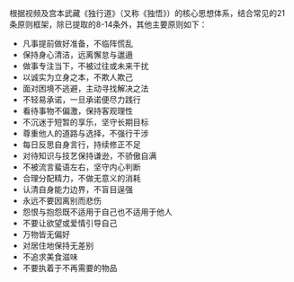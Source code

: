 根据视频及宫本武藏《独行道》（又称《独悟》）的核心思想体系，结合常见的21条原则框架，除已提取的8-14条外，其他主要原则如下：
- 凡事提前做好准备，不临阵慌乱
- 保持身心清洁，远离懈怠与邋遢
- 做事专注当下，不被过往或未来干扰
- 以诚实为立身之本，不欺人欺己
- 面对困境不逃避，主动寻找解决之法
- 不轻易承诺，一旦承诺便尽力践行
- 看待事物不偏激，保持客观理性
- 不沉迷于短暂的享乐，坚守长期目标
- 尊重他人的道路与选择，不强行干涉
- 每日反思自身言行，持续修正不足
- 对待知识与技艺保持谦逊，不骄傲自满
- 不被流言蜚语左右，坚守内心判断
- 合理分配精力，不做无意义的消耗
- 认清自身能力边界，不盲目逞强
- 永远不要因离别而悲伤
- 怨恨与抱怨既不适用于自己也不适用于他人
- 不要让欲望或爱情引导自己
- 万物皆无偏好
- 对居住地保持无差别
- 不追求美食滋味
- 不要执着于不再需要的物品